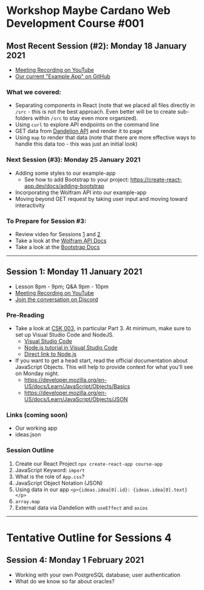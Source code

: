 # Workshop Maybe Cardano Web Development Course #001

## Most Recent Session (#2): Monday 18 January 2021
- [Meeting Recording on YouTube](https://youtu.be/4Bvq8aIy42Q)
- [Our current "Example App" on GitHub](https://github.com/workshop-maybe/dev-course-001-example-app)

### What we covered:
- Separating components in React (note that we placed all files directly in ```/src``` - this is not the best approach. Even better will be to create sub-folders within ```/src``` to stay even more organized).
- Using ```curl``` to explore API endpoints on the command line
- GET data from [Dandelion API](https://gimbalabs.com/#/open-source-apis) and render it to page
- Using ```map``` to render that data (note that there are more effective ways to handle this data too - this was just an initial look)

### Next Session (#3): Monday 25 January 2021
- Adding some styles to our example-app
    - See how to add Bootstrap to your project: https://create-react-app.dev/docs/adding-bootstrap
- Incorporating the Wolfram API into our example-app
- Moving beyond GET request by taking user input and moving toward interactivity

### To Prepare for Session #3:
- Review video for Sessions [1](https://youtu.be/mFtvVTSzp80) and [2](https://youtu.be/4Bvq8aIy42Q)
- Take a look at the [Wolfram API Docs](https://products.wolframalpha.com/api/)
- Take a look at the [Bootstrap Docs](https://getbootstrap.com/)

---

## Session 1: Monday 11 January 2021
* Lesson 8pm - 9pm; Q&A 9pm - 10pm
* [Meeting Recording on YouTube](https://youtu.be/mFtvVTSzp80)
* [Join the conversation on Discord](https://github.com/workshop-maybe/dev-course-001)

### Pre-Reading
- Take a look at [CSK 003](https://github.com/GimbaLabs/csk-003), in particular Part 3. At minimum, make sure to set up Visual Studio Code and NodeJS.
    - [Visual Studio Code](https://code.visualstudio.com/)
    - [Node.js tutorial in Visual Studio Code](https://code.visualstudio.com/docs/nodejs/nodejs-tutorial)
    - [Direct link to Node.js](https://nodejs.org/en/download/)
- If you want to get a head start, read the official documentation about JavaScript Objects. This will help to provide context for what you'll see on Monday night.
	- https://developer.mozilla.org/en-US/docs/Learn/JavaScript/Objects/Basics 
	- https://developer.mozilla.org/en-US/docs/Learn/JavaScript/Objects/JSON

### Links (coming soon)
- Our working app
- ideas.json

### Session Outline
1. Create our React Project 
    ```npx create-react-app course-app```
2. JavaScript Keyword: ```import```
3. What is the role of ```App.css```?
4. JavaScript Object Notation (JSON)
5. Using data in our app
    ```<p>{ideas.idea[0].id}: {ideas.idea[0].text}</p>```
6. ```array.map```
7. External data via Dandelion with ```useEffect``` and ```axios```

---

# Tentative Outline for Sessions 4

## Session 4: Monday 1 February 2021
- Working with your own PostgreSQL database; user authentication
- What do we know so far about oracles?
